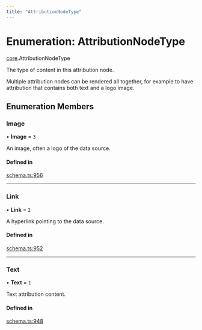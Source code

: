 ```yaml
---
title: "AttributionNodeType"
---
```

# Enumeration: AttributionNodeType

[core](../modules/core.md).AttributionNodeType

The type of content in this attribution node.

Multiple attribution nodes can be rendered all together, for example to have
attribution that contains both text and a logo image.

## Enumeration Members

### Image

• **Image** = ``3``

An image, often a logo of the data source.

#### Defined in

[schema.ts:956](https://github.com/coda/packs-sdk/blob/main/schema.ts#L956)

___

### Link

• **Link** = ``2``

A hyperlink pointing to the data source.

#### Defined in

[schema.ts:952](https://github.com/coda/packs-sdk/blob/main/schema.ts#L952)

___

### Text

• **Text** = ``1``

Text attribution content.

#### Defined in

[schema.ts:948](https://github.com/coda/packs-sdk/blob/main/schema.ts#L948)
